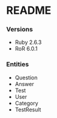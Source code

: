 # README

### Versions
- Ruby 2.6.3
- RoR 6.0.1

### Entities
- Question
- Answer
- Test
- User
- Category
- TestResult
